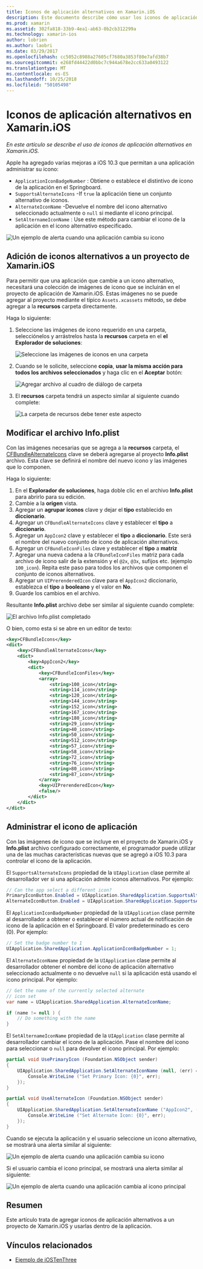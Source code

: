 ```yaml
---
title: Iconos de aplicación alternativos en Xamarin.iOS
description: Este documento describe cómo usar los iconos de aplicación alternativos en Xamarin.iOS. Describe cómo agregar estos iconos a un proyecto de Xamarin.iOS, cómo modificar el archivo Info.plist y cómo administrar el icono de la aplicación mediante programación.
ms.prod: xamarin
ms.assetid: 302fa818-33b9-4ea1-ab63-0b2cb312299a
ms.technology: xamarin-ios
author: lobrien
ms.author: laobri
ms.date: 03/29/2017
ms.openlocfilehash: cc5052c8988a27605cf7680a3853f80e7afd38b7
ms.sourcegitcommit: e268fd44422d0bbc7c944a678e2cc633a0493122
ms.translationtype: MT
ms.contentlocale: es-ES
ms.lasthandoff: 10/25/2018
ms.locfileid: "50105498"
---
```

# <a name="alternate-app-icons-in-xamarinios"></a>Iconos de aplicación alternativos en Xamarin.iOS

_En este artículo se describe el uso de iconos de aplicación alternativos en Xamarin.iOS._

Apple ha agregado varias mejoras a iOS 10.3 que permitan a una aplicación administrar su icono:

 - `ApplicationIconBadgeNumber` : Obtiene o establece el distintivo de icono de la aplicación en el Springboard.
 - `SupportsAlternateIcons` -If `true` la aplicación tiene un conjunto alternativo de iconos.
 - `AlternateIconName` -Devuelve el nombre del icono alternativo seleccionado actualmente o `null` si mediante el icono principal.
 - `SetAlternameIconName` : Use este método para cambiar el icono de la aplicación en el icono alternativo especificado.

![](alternate-app-icons-images/icons04.png "Un ejemplo de alerta cuando una aplicación cambia su icono")

<a name="Adding-Alternate-Icons" />

## <a name="adding-alternate-icons-to-a-xamarinios-project"></a>Adición de iconos alternativos a un proyecto de Xamarin.iOS

Para permitir que una aplicación que cambie a un icono alternativo, necesitará una colección de imágenes de icono que se incluirán en el proyecto de aplicación de Xamarin.iOS. Estas imágenes no se puede agregar al proyecto mediante el típico `Assets.xcassets` método, se debe agregar a la **recursos** carpeta directamente.

Haga lo siguiente:

1. Seleccione las imágenes de icono requerido en una carpeta, selecciónelos y arrástrelos hasta la **recursos** carpeta en el **el Explorador de soluciones**:

    ![](alternate-app-icons-images/icons00.png "Seleccione las imágenes de iconos en una carpeta")

2. Cuando se le solicite, seleccione **copia**, **usar la misma acción para todos los archivos seleccionados** y haga clic en el **Aceptar** botón:

    ![](alternate-app-icons-images/icons02.png "Agregar archivo al cuadro de diálogo de carpeta")

3. El **recursos** carpeta tendrá un aspecto similar al siguiente cuando complete:

    ![](alternate-app-icons-images/icons01.png "La carpeta de recursos debe tener este aspecto")

<a name="Modifying-the-Info.plist-File" />

## <a name="modifying-the-infoplist-file"></a>Modificar el archivo Info.plist

Con las imágenes necesarias que se agrega a la **recursos** carpeta, el [CFBundleAlternateIcons](https://developer.apple.com/library/content/documentation/General/Reference/InfoPlistKeyReference/Articles/CoreFoundationKeys.html#//apple_ref/doc/uid/TP40009249-SW13) clave se deberá agregarse al proyecto **Info.plist** archivo. Esta clave se definirá el nombre del nuevo icono y las imágenes que lo componen.

Haga lo siguiente:

1. En el **Explorador de soluciones**, haga doble clic en el archivo **Info.plist** para abrirlo para su edición.
2. Cambie a la **origen** vista.
3. Agregar un **agrupar iconos** clave y dejar el **tipo** establecido en **diccionario**.
4. Agregar un `CFBundleAlternateIcons` clave y establecer el **tipo** a **diccionario**.
5. Agregar un `AppIcon2` clave y establecer el **tipo** a **diccionario**. Este será el nombre del nuevo conjunto de icono de aplicación alternativos.
6. Agregar un `CFBundleIconFiles` clave y establecer el **tipo** a **matriz**
7. Agregar una nueva cadena a la `CFBundleIconFiles` matriz para cada archivo de icono salir de la extensión y el `@2x`, `@3x`, sufijos etc. (ejemplo `100_icon`). Repita este paso para todos los archivos que componen el conjunto de iconos alternativos.
8. Agregar un `UIPrerenderedIcon` clave para el `AppIcon2` diccionario, establezca el **tipo** a **booleano** y el valor en **No**.
9. Guarde los cambios en el archivo.

Resultante **Info.plist** archivo debe ser similar al siguiente cuando complete:

![](alternate-app-icons-images/icons03.png "El archivo Info.plist completado")

O bien, como esta si se abre en un editor de texto:

```xml
<key>CFBundleIcons</key>
<dict>
    <key>CFBundleAlternateIcons</key>
    <dict>
        <key>AppIcon2</key>
        <dict>
            <key>CFBundleIconFiles</key>
            <array>
                <string>100_icon</string>
                <string>114_icon</string>
                <string>120_icon</string>
                <string>144_icon</string>
                <string>152_icon</string>
                <string>167_icon</string>
                <string>180_icon</string>
                <string>29_icon</string>
                <string>40_icon</string>
                <string>50_icon</string>
                <string>512_icon</string>
                <string>57_icon</string>
                <string>58_icon</string>
                <string>72_icon</string>
                <string>76_icon</string>
                <string>80_icon</string>
                <string>87_icon</string>
            </array>
            <key>UIPrerenderedIcon</key>
            <false/>
        </dict>
    </dict>
</dict>
```

<a name="Managing-the-Apps-Icon" />

## <a name="managing-the-apps-icon"></a>Administrar el icono de aplicación 

Con las imágenes de icono que se incluye en el proyecto de Xamarin.iOS y **Info.plist** archivo configurado correctamente, el programador puede utilizar una de las muchas características nuevas que se agregó a iOS 10.3 para controlar el icono de la aplicación.

El `SupportsAlternateIcons` propiedad de la `UIApplication` clase permite al desarrollador ver si una aplicación admite iconos alternativos. Por ejemplo:

```csharp
// Can the app select a different icon?
PrimaryIconButton.Enabled = UIApplication.SharedApplication.SupportsAlternateIcons;
AlternateIconButton.Enabled = UIApplication.SharedApplication.SupportsAlternateIcons;
```

El `ApplicationIconBadgeNumber` propiedad de la `UIApplication` clase permite al desarrollador a obtener o establecer el número actual de notificación de icono de la aplicación en el Springboard. El valor predeterminado es cero (0). Por ejemplo:

```csharp
// Set the badge number to 1
UIApplication.SharedApplication.ApplicationIconBadgeNumber = 1;
```

El `AlternateIconName` propiedad de la `UIApplication` clase permite al desarrollador obtener el nombre del icono de aplicación alternativo seleccionado actualmente o no devuelve `null` si la aplicación está usando el icono principal. Por ejemplo:

```csharp
// Get the name of the currently selected alternate
// icon set
var name = UIApplication.SharedApplication.AlternateIconName;

if (name != null ) {
    // Do something with the name
}
```

El `SetAlternameIconName` propiedad de la `UIApplication` clase permite al desarrollador cambiar el icono de la aplicación. Pase el nombre del icono para seleccionar o `null` para devolver el icono principal. Por ejemplo:

```csharp
partial void UsePrimaryIcon (Foundation.NSObject sender)
{
    UIApplication.SharedApplication.SetAlternateIconName (null, (err) => {
        Console.WriteLine ("Set Primary Icon: {0}", err);
    });
}

partial void UseAlternateIcon (Foundation.NSObject sender)
{
    UIApplication.SharedApplication.SetAlternateIconName ("AppIcon2", (err) => {
        Console.WriteLine ("Set Alternate Icon: {0}", err);
    });
}
```

Cuando se ejecuta la aplicación y el usuario seleccione un icono alternativo, se mostrará una alerta similar al siguiente:

![](alternate-app-icons-images/icons04.png "Un ejemplo de alerta cuando una aplicación cambia su icono")

Si el usuario cambia el icono principal, se mostrará una alerta similar al siguiente:

![](alternate-app-icons-images/icons05.png "Un ejemplo de alerta cuando una aplicación cambia al icono principal")

<a name="Summary" />

## <a name="summary"></a>Resumen

Este artículo trata de agregar iconos de aplicación alternativos a un proyecto de Xamarin.iOS y usarlas dentro de la aplicación.



## <a name="related-links"></a>Vínculos relacionados

- [Ejemplo de iOSTenThree](https://developer.xamarin.com/samples/ios/iOS10/iOSTenThree)

